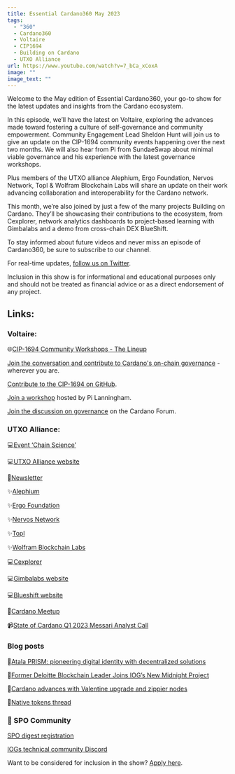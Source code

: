 ```yaml
---
title: Essential Cardano360 May 2023
tags:
  - "360"
  - Cardano360
  - Voltaire
  - CIP1694
  - Building on Cardano
  - UTXO Alliance
url: https://www.youtube.com/watch?v=7_bCa_xCoxA
image: ""
image_text: ""
---
```


Welcome to the May edition of Essential Cardano360, your go-to show for the latest updates and insights from the Cardano ecosystem.

In this episode, we’ll have the latest on Voltaire, exploring the advances made toward fostering a culture of self-governance and community empowerment. Community Engagement Lead Sheldon Hunt will join us to give an update on the CIP-1694 community events happening over the next two months. We will also hear from Pi from SundaeSwap about minimal viable governance and his experience with the latest governance workshops.

Plus members of the UTXO alliance Alephium, Ergo Foundation, Nervos Network, Topl & Wolfram Blockchain Labs will share an update on their work advancing collaboration and interoperability for the Cardano network.

This month, we’re also joined by just a few of the many projects Building on Cardano. They’ll be showcasing their contributions to the ecosystem, from Cexplorer, network analytics dashboards to project-based learning with Gimbalabs and a demo from cross-chain DEX BlueShift.

To stay informed about future videos and never miss an episode of Cardano360, be sure to subscribe to our channel.

For real-time updates, [follow us on Twitter](https://twitter.com/InputOutputHK).

Inclusion in this show is for informational and educational purposes only and should not be treated as financial advice or as a direct endorsement of any project.

## Links:

### Voltaire:

🌐[CIP-1694 Community Workshops - The Lineup](https://www.essentialcardano.io/article/cip-1694-community-workshops-the-line-up)

[Join the conversation and contribute to Cardano's on-chain governance](https://voltaire.essentialcardano.io/) - wherever you are.

[Contribute to the CIP-1694 on GitHub](https://github.com/cardano-foundation/CIPs/pull/380).

[Join a workshop](https://docs.google.com/forms/d/e/1FAIpQLSesgcCtAjzZSDeYnHs1ppqsNZ6CjKfLdPIUvGqTHjt0wr2E7g/viewform) hosted by Pi Lanningham.

[Join the discussion on governance](https://forum.cardano.org/c/governance/140) on the Cardano Forum.

### UTXO Alliance:

💻[Event ‘Chain Science’](https://www.wolfram.com/events/chainscience/2023/)

💻[UTXO Alliance website](https://utxo-alliance.org/)

📩[Newsletter](https://input-output.typeform.com/to/t7IkPzwm?typeform-source=www.youtube.com)

✨[Alephium](https://alephium.org/)

✨[Ergo Foundation](https://ergoplatform.org/en/)

✨[Nervos Network](https://www.nervos.org/)

✨[Topl](https://www.topl.co/)

✨[Wolfram Blockchain Labs](https://www.wolframblockchainlabs.com/)

💻[Cexplorer](https://cexplorer.io/)

💻[Gimbalabs website](https://gimbalabs.com/gimbalgrid)

💻[Blueshift website](https://blueshift.fi/)

📌[Cardano Meetup](https://www.meetup.com/pro/cardano/)

📹[State of Cardano Q1 2023 Messari Analyst Call](https://www.youtube.com/watch?v=ouUhWwF74MM&t=0s)

### Blog posts

📘[Atala PRISM: pioneering digital identity with decentralized solutions](https://iohk.io/en/blog/posts/2023/05/11/atala-prism-pioneering-digital-identity-with-decentralized-solutions/)

📘[Former Deloitte Blockchain Leader Joins IOG’s New Midnight Project](https://iohk.io/en/blog/posts/2023/05/03/former-deloitte-blockchain-leader-joins-iog-s-new-midnight-project/)

📘[Cardano advances with Valentine upgrade and zippier nodes](https://iohk.io/en/blog/posts/2023/05/02/cardano-advances-with-valentine-upgrade-and-zippier-p2p-nodes/)

📘[Native tokens thread](https://twitter.com/InputOutputHK/status/1654077799697727488)

### 🥁 SPO Community

[SPO digest registration](https://www.iogservices.io/register-for-the-spo-digest)

[IOGs technical community Discord](https://discord.gg/inputoutput)

Want to be considered for inclusion in the show? [Apply here](https://iohk.link/3WNG8SZ).

